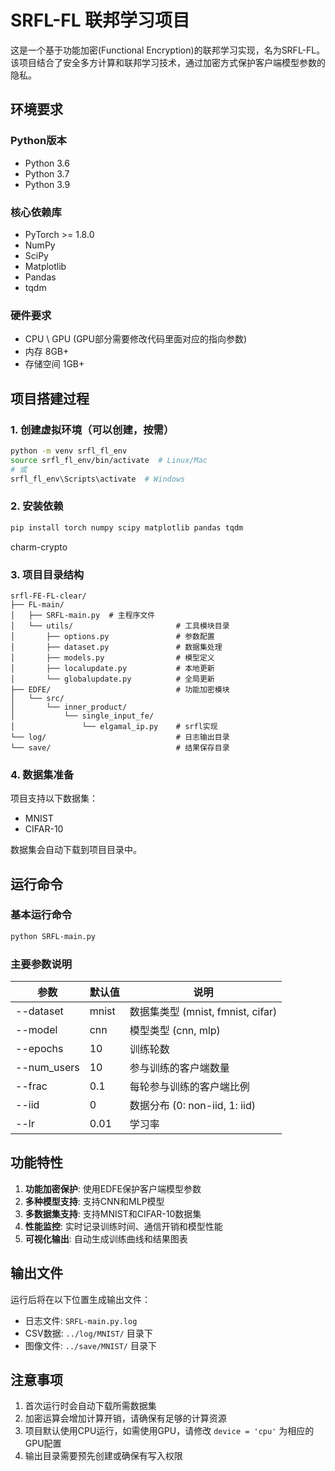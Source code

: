 # SRFL-FL 联邦学习项目

这是一个基于功能加密(Functional Encryption)的联邦学习实现，名为SRFL-FL。该项目结合了安全多方计算和联邦学习技术，通过加密方式保护客户端模型参数的隐私。

## 环境要求

### Python版本
- Python 3.6 
- Python 3.7
- Python 3.9 

### 核心依赖库
- PyTorch >= 1.8.0
- NumPy
- SciPy
- Matplotlib
- Pandas
- tqdm

### 硬件要求
- CPU \ GPU (GPU部分需要修改代码里面对应的指向参数)
- 内存 8GB+
- 存储空间 1GB+

## 项目搭建过程

### 1. 创建虚拟环境（可以创建，按需）
```bash
python -m venv srfl_fl_env
source srfl_fl_env/bin/activate  # Linux/Mac
# 或
srfl_fl_env\Scripts\activate  # Windows
```


### 2. 安装依赖
```bash
pip install torch numpy scipy matplotlib pandas tqdm
```


charm-crypto


### 3. 项目目录结构
```
srfl-FE-FL-clear/
├── FL-main/
│   ├── SRFL-main.py  # 主程序文件
│   └── utils/                       # 工具模块目录
│       ├── options.py               # 参数配置
│       ├── dataset.py               # 数据集处理
│       ├── models.py                # 模型定义
│       ├── localupdate.py           # 本地更新
│       └── globalupdate.py          # 全局更新
├── EDFE/                            # 功能加密模块
│   └── src/
│       └── inner_product/
│           └── single_input_fe/
│               └── elgamal_ip.py    # srfl实现
└── log/                             # 日志输出目录
└── save/                            # 结果保存目录
```


### 4. 数据集准备
项目支持以下数据集：
- MNIST
- CIFAR-10

数据集会自动下载到项目目录中。

## 运行命令

### 基本运行命令
```bash
python SRFL-main.py
```


### 主要参数说明
| 参数 | 默认值 | 说明 |
|------|--------|------|
| --dataset | mnist | 数据集类型 (mnist, fmnist, cifar) |
| --model | cnn | 模型类型 (cnn, mlp) |
| --epochs | 10 | 训练轮数 |
| --num_users | 10 | 参与训练的客户端数量 |
| --frac | 0.1 | 每轮参与训练的客户端比例 |
| --iid | 0 | 数据分布 (0: non-iid, 1: iid) |
| --lr | 0.01 | 学习率 |

## 功能特性

1. **功能加密保护**: 使用EDFE保护客户端模型参数
2. **多种模型支持**: 支持CNN和MLP模型
3. **多数据集支持**: 支持MNIST和CIFAR-10数据集
4. **性能监控**: 实时记录训练时间、通信开销和模型性能
5. **可视化输出**: 自动生成训练曲线和结果图表

## 输出文件

运行后将在以下位置生成输出文件：
- 日志文件: `SRFL-main.py.log`
- CSV数据: `../log/MNIST/` 目录下
- 图像文件: `../save/MNIST/` 目录下

## 注意事项

1. 首次运行时会自动下载所需数据集
2. 加密运算会增加计算开销，请确保有足够的计算资源
3. 项目默认使用CPU运行，如需使用GPU，请修改 `device = 'cpu'` 为相应的GPU配置
4. 输出目录需要预先创建或确保有写入权限
